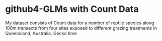 # github4-GLMs with Count Data

My dataset consists of Count data for a number of reptile species along 100m transects from four sites exposed to different grazing treatments in Queensland, Australia. Gecko time